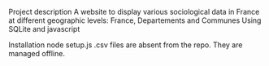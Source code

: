 Project description
	A website to display various sociological data in France at different geographic levels: France, Departements and Communes
	Using SQLite and javascript

Installation
	node setup.js
	.csv files are absent from the repo. They are managed offline.	
